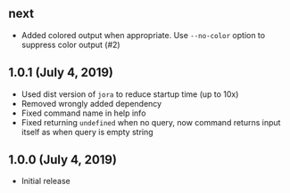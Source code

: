 ## next

- Added colored output when appropriate. Use `--no-color` option to suppress color output (#2)

## 1.0.1 (July 4, 2019)

- Used dist version of `jora` to reduce startup time (up to 10x)
- Removed wrongly added dependency
- Fixed command name in help info
- Fixed returning `undefined` when no query, now command returns input itself as when query is empty string

## 1.0.0 (July 4, 2019)

- Initial release
